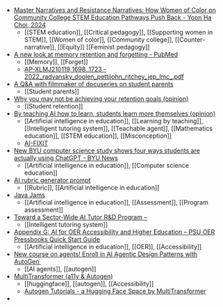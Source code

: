 - [Master Narratives and Resistance Narratives: How Women of Color on Community College STEM Education Pathways Push Back - Yoon Ha Choi, 2024](https://journals.sagepub.com/doi/abs/10.1177/00915521241238746)
	- [[STEM education]], [[Critical pedagogy]], [[Supporting women in STEM]], [[Women of color]], [[Community college]], [[Counter-narrative]], [[Equity]] [[Feminist pedagogy]]
- [A new look at memory retention and forgetting - PubMed](https://pubmed.ncbi.nlm.nih.gov/35084927/)
	- [[Memory]], [[Forget]]
	- [AP-XLMJ210119 1698..1723 - 2022_radvansky_doolen_pettijohn_ritchey_jep_lmc_.pdf](https://memorylab.nd.edu/assets/512320/2022_radvansky_doolen_pettijohn_ritchey_jep_lmc_.pdf)
- [A Q&A with filmmaker of docuseries on student parents](https://www.insidehighered.com/news/students/diversity/2024/05/28/qa-filmmaker-docuseries-student-parents?mc_cid=7e4389cdd9)
	- [[Student parents]]
- [Why you may not be achieving your retention goals (opinion)](https://www.insidehighered.com/opinion/views/2024/05/29/why-you-may-not-be-achieving-your-retention-goals-opinion?mc_cid=7e4389cdd9)
	- [[Student retention]]
- [By teaching AI how to learn, students learn more themselves (opinion)](https://www.insidehighered.com/opinion/career-advice/teaching/2024/05/03/teaching-ai-how-learn-students-learn-more-themselves)
	- [[Artificial intelligence in education]], [[Learning by teaching]], [[Intelligent tutoring system]], [[Teachable agent]], [[Mathematics education]], [[STEM education]], [[Misconception]]
	- [AI-FIXIT](https://sites.google.com/asu.edu/ai-fixit/ai-fixit)
- [New BYU computer science study shows four ways students are actually using ChatGPT - BYU News](https://news.byu.edu/intellect/new-byu-computer-science-study-shows-four-ways-students-are-actually-using-chatgpt)
	- [[Artificial intelligence in education]], [[Computer science education]]
- [AI rubric generator prompt](https://groups.google.com/g/ai-in-education/c/Vd8F4S1bevk)
	- [[Rubric]], [[Artificial intelligence in education]]
- [Java Jams](https://sites.google.com/view/javajams-ai-in-assessment/home)
	- [[Artificial intelligence in education]], [[Assessment]], [[Program assessment]]
- [Toward a Sector-Wide AI Tutor R&D Program –](https://eliterate.us/toward-a-sector-wide-ai-tutor-rd-program/)
	- [[Intelligent tutoring system]]
- [Appendix G: AI for OER Accessibility and Higher Education – PSU OER Pressbooks Quick Start Guide](https://psu.pb.unizin.org/psuoerqsg/back-matter/ai-html-prompts-for-oer-accessibility/)
	- [[Artificial intelligence in education]], [[OER]], [[Accessibility]]
- [New course on agents! Enroll in AI Agentic Design Patterns with AutoGen ](https://info.deeplearning.ai/new-course-on-agents-enroll-in-ai-agentic-design-patterns-with-autogen)
	- [[AI agents]], [[autogen]]
- [MultiTransformer (a11y & Autogen)](https://huggingface.co/MultiTransformer)
	- [[huggingface]], [[autogen]], [[Accessibility]]
	- [Autogen Tutorials - a Hugging Face Space by MultiTransformer](https://huggingface.co/spaces/MultiTransformer/autogen-tutorials)
-
